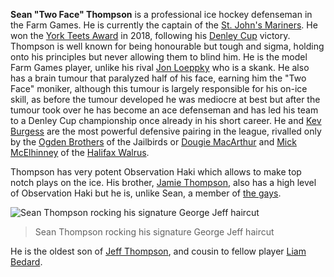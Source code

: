 **Sean "Two Face" Thompson** is a professional ice hockey defenseman in the Farm Games. He is currently the captain of the [St. John's Mariners](st__john_s_mariners). He won the [York Teets Award](#a) in 2018, following his [Denley Cup](denley_cup) victory. Thompson is well known for being honourable but tough and sigma, holding onto his principles but never allowing them to blind him. He is the model Farm Games player, unlike his rival [Jon Loeppky](#a) who is a skank. He also has a brain tumour that paralyzed half of his face, earning him the "Two Face" moniker, although this tumour is largely responsible for his on-ice skill, as before the tumour developed he was mediocre at best but after the tumour took over he has become an ace defenseman and has led his team to a Denley Cup championship once already in his short career. He and [Kev Burgess](kev_burgess) are the most powerful defensive pairing in the league, rivalled only by the [Ogden Brothers](#a) of the Jailbirds or [Dougie MacArthur](#a) and [Mick McElhinney](#a) of the [Halifax Walrus](halifax_walrus).

Thompson has very potent Observation Haki which allows to make top notch plays on the ice. His brother, [Jamie Thompson](jamie_thompson), also has a high level of Observation Haki but he is, unlike Sean, a member of [the gays](the_gays).

![Sean Thompson rocking his signature George Jeff haircut](file_captain_sean_thompson_jpg)
> Sean Thompson rocking his signature George Jeff haircut

He is the oldest son of [Jeff Thompson](#a), and cousin to fellow player [Liam Bedard](#a).

<br />